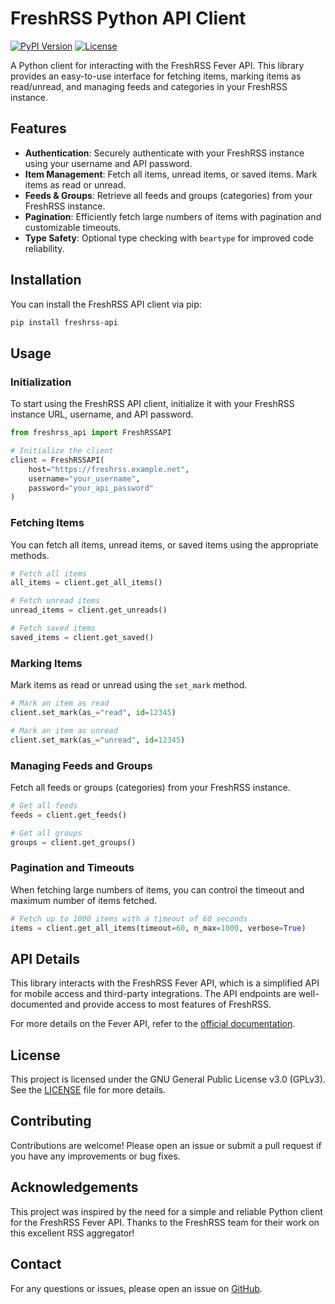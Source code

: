 # FreshRSS Python API Client

[![PyPI Version](https://img.shields.io/pypi/v/freshrss-api)](https://pypi.org/project/freshrss-api/)
[![License](https://img.shields.io/badge/license-GPLv3-blue)](LICENSE)

A Python client for interacting with the FreshRSS Fever API. This library provides an easy-to-use interface for fetching items, marking items as read/unread, and managing feeds and categories in your FreshRSS instance.

## Features

- **Authentication**: Securely authenticate with your FreshRSS instance using your username and API password.
- **Item Management**: Fetch all items, unread items, or saved items. Mark items as read or unread.
- **Feeds & Groups**: Retrieve all feeds and groups (categories) from your FreshRSS instance.
- **Pagination**: Efficiently fetch large numbers of items with pagination and customizable timeouts.
- **Type Safety**: Optional type checking with `beartype` for improved code reliability.

## Installation

You can install the FreshRSS API client via pip:

```bash
pip install freshrss-api
```

## Usage

### Initialization

To start using the FreshRSS API client, initialize it with your FreshRSS instance URL, username, and API password.

```python
from freshrss_api import FreshRSSAPI

# Initialize the client
client = FreshRSSAPI(
    host="https://freshrss.example.net",
    username="your_username",
    password="your_api_password"
)
```

### Fetching Items

You can fetch all items, unread items, or saved items using the appropriate methods.

```python
# Fetch all items
all_items = client.get_all_items()

# Fetch unread items
unread_items = client.get_unreads()

# Fetch saved items
saved_items = client.get_saved()
```

### Marking Items

Mark items as read or unread using the `set_mark` method.

```python
# Mark an item as read
client.set_mark(as_="read", id=12345)

# Mark an item as unread
client.set_mark(as_="unread", id=12345)
```

### Managing Feeds and Groups

Fetch all feeds or groups (categories) from your FreshRSS instance.

```python
# Get all feeds
feeds = client.get_feeds()

# Get all groups
groups = client.get_groups()
```

### Pagination and Timeouts

When fetching large numbers of items, you can control the timeout and maximum number of items fetched.

```python
# Fetch up to 1000 items with a timeout of 60 seconds
items = client.get_all_items(timeout=60, n_max=1000, verbose=True)
```

## API Details

This library interacts with the FreshRSS Fever API, which is a simplified API for mobile access and third-party integrations. The API endpoints are well-documented and provide access to most features of FreshRSS.

For more details on the Fever API, refer to the [official documentation](https://freshrss.github.io/FreshRSS/en/developers/06_Fever_API.html).

## License

This project is licensed under the GNU General Public License v3.0 (GPLv3). See the [LICENSE](LICENSE) file for more details.

## Contributing

Contributions are welcome! Please open an issue or submit a pull request if you have any improvements or bug fixes.

## Acknowledgements

This project was inspired by the need for a simple and reliable Python client for the FreshRSS Fever API. Thanks to the FreshRSS team for their work on this excellent RSS aggregator!

## Contact

For any questions or issues, please open an issue on [GitHub](https://github.com/your-repo/freshrss-api/issues).
